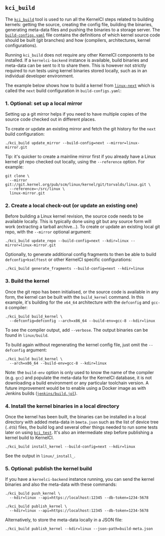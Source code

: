 ## `kci_build`

The
[`kci_build`](https://github.com/kernelci/kernelci-core/blob/master/kci_build)
tool is used to run all the KernelCI steps related to building kernels: getting
the source, creating the config file, building the binaries, generating
meta-data files and pushing the binaries to a storage server.  The
[`build-configs.yaml`](https://github.com/kernelci/kernelci-core/blob/master/build-configs.yaml)
file contains the definitions of which kernel source code should be built (git
branches) and how (compilers, architectures, kernel configurations).

Running `kci_build` does not require any other KernelCI components to be
installed.  If a `kernelci-backend` instance is available, build binaries and
meta-data can be sent to it to share them.  This is however not strictly
required to run tests using kernel binaries stored locally, such as in an
individual developer environment.

The example below shows how to build a kernel from
[`linux-next`](https://git.kernel.org/pub/scm/linux/kernel/git/next/linux-next.git)
which is called the `next` build configuration in `build-configs.yaml`:

### 1. Optional: set up a local mirror

Setting up a git mirror helps if you need to have multiple copies of the source
code checked out in different places.

To create or update an existing mirror and fetch the git history for the `next`
build configuration:

```
./kci_build update_mirror --build-config=next --mirror=linux-mirror.git
```

Tip: it's quicker to create a mainline mirror first if you already have a Linux
kernel git repo checked out locally, using the `--reference` option.  For
example:

```
git clone \
  --mirror git://git.kernel.org/pub/scm/linux/kernel/git/torvalds/linux.git \
  --reference=~/src/linux \
  linux-mirror.git
```

### 2. Create a local check-out (or update an existing one)

Before building a Linux kernel revision, the source code needs to be available
locally.  This is typically done using git but any source form will work
(extracting a tarball archive...).  To create or update an existing local git
repo, with the `--mirror` optional argument:

```
./kci_build update_repo --build-config=next --kdir=linux --mirror=linux-mirror.git
```

Optionally, to generate additional config fragments to then be able to build
`defconfig+kselftest` or other KernelCI specific configurations:

```
./kci_build generate_fragments --build-config=next --kdir=linux
```

### 3. Build the kernel

Once the git repo has been initialised, or the source code is available in any
form, the kernel can be built with the `build_kernel` command.  In this
example, it's building for the `x64_64` architecture with the `defconfig` and
`gcc-8` compiler:

```
./kci_build build_kernel \
  --defconfig=defconfig --arch=x86_64 --build-env=gcc-8 --kdir=linux
```

To see the compiler output, add `--verbose`.  The output binaries can be found
in `linux/build`.

To build again without regenerating the kernel config file, just omit the
`--defconfig` argument:

```
./kci_build build_kernel \
  --arch=x86_64 --build-env=gcc-8 --kdir=linux
```

Note: the `build-env` option is only used to know the name of the compiler
(e.g. `gcc`) and populate the meta-data for the KernelCI database, it is not
downloading a build environment or any particular toolchain version.  A future
improvement would be to enable using a Docker image as with Jenkins builds
([`jenkins/build.jpl`](https://github.com/kernelci/kernelci-core/blob/master/jenkins/build.jpl)).

### 4. Install the kernel binaries in a local directory

Once the kernel has been built, the binaries can be installed in a local
directory with added meta-data in `bmeta.json` such as the list of device tree
(`.dtb`) files, the build log and several other things needed to run some tests
later on using [`kci_test`](kci_test.md).  It's also an intermediate step
before publishing a kernel build to KernelCI.

```
./kci_build install_kernel --build-config=next --kdir=linux
```

See the output in `linux/_install_`.

### 5. Optional: publish the kernel build

If you have a `kernelci-backend` instance running, you can send the kernel
binaries and also the meta-data with these commands:

```
./kci_build push_kernel \
  --kdir=linux --api=https://localhost:12345 --db-token=1234-5678

./kci_build publish_kernel \
  --kdir=linux --api=https://localhost:12345 --db-token=1234-5678
```

Alternatively, to store the meta-data locally in a JSON file:

```
./kci_build publish_kernel --kdir=linux --json-path=build-meta.json
```
